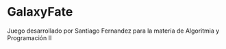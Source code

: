 # GalaxyFate
 Juego desarrollado por Santiago Fernandez para la materia de Algoritmia y Programación II
